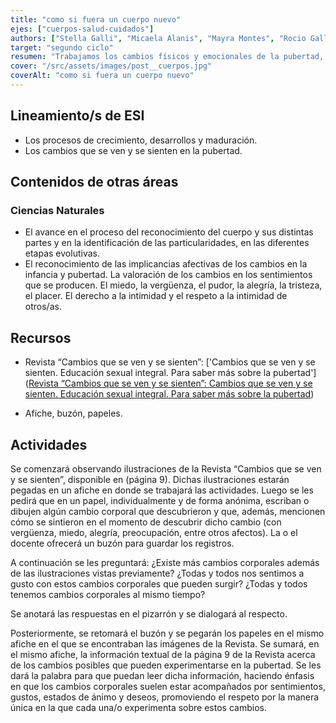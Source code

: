 ```yaml
---
title: "como si fuera un cuerpo nuevo"
ejes: ["cuerpos-salud-cuidados"]
authors: ["Stella Galli", "Micaela Alanis", "Mayra Montes", "Rocio Gallardo"]
target: "segundo ciclo"
resumen: "Trabajamos los cambios físicos y emocionales de la pubertad, utilizando la revista “Cambios que se ven y se sienten” y actividades reflexivas para promover el reconocimiento y respeto de estos procesos según la vivencia de cada uno/a."
cover: "/src/assets/images/post__cuerpos.jpg"
coverAlt: "como si fuera un cuerpo nuevo"
---
```


## Lineamiento/s de ESI

-   Los procesos de crecimiento, desarrollos y maduración.
-   Los cambios que se ven y se sienten en la pubertad.

## Contenidos de otras áreas

### Ciencias Naturales

-   El avance en el proceso del reconocimiento del cuerpo y sus distintas partes y en la identificación de las particularidades, en las diferentes etapas evolutivas.
-   El reconocimiento de las implicancias afectivas de los cambios en la infancia y pubertad. La valoración de los cambios en los sentimientos que se producen. El miedo, la vergüenza, el pudor, la alegría, la tristeza, el placer. El derecho a la intimidad y el respeto a la intimidad de otros/as.

## Recursos

-   Revista “Cambios que se ven y se sienten”: ['Cambios que se ven y se sienten. Educación sexual integral. Para saber más sobre la pubertad']([Revista “Cambios que se ven y se sienten”: Cambios que se ven y se sienten. Educación sexual integral. Para saber más sobre la pubertad](https://bancos.salud.gob.ar/recurso/cambios-que-se-ven-y-se-sienten-educacion-sexual-integral-para-saber-mas-sobre-la-pubertad))

-   Afiche, buzón, papeles.

## Actividades

Se comenzará observando ilustraciones de la Revista “Cambios que se ven y se sienten”, disponible en (página 9).
Dichas ilustraciones estarán pegadas en un afiche en donde se trabajará las actividades.
Luego se les pedirá que en un papel, individualmente y de forma anónima, escriban o dibujen algún cambio corporal que descubrieron y que, además, mencionen cómo se sintieron en el momento de descubrir dicho cambio (con vergüenza, miedo, alegría, preocupación, entre otros afectos). La o el docente ofrecerá un buzón para guardar los registros.

A continuación se les preguntará:
¿Existe más cambios corporales además de las ilustraciones vistas previamente?
¿Todas y todos nos sentimos a gusto con estos cambios corporales que pueden surgir?
¿Todas y todos tenemos cambios corporales al mismo tiempo?

Se anotará las respuestas en el pizarrón y se dialogará al respecto.

Posteriormente, se retomará el buzón y se pegarán los papeles en el mismo afiche en el que se encontraban las imágenes de la Revista.
Se sumará, en el mismo afiche, la información textual de la página 9 de la Revista acerca de los cambios posibles que pueden experimentarse en la pubertad. Se les dará la palabra para que puedan leer dicha información, haciendo énfasis en que los cambios corporales suelen estar acompañados por sentimientos, gustos, estados de ánimo y deseos, promoviendo el respeto por la manera única en la que cada una/o experimenta sobre estos cambios.
